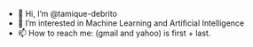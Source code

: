 - 👋 Hi, I’m @tamique-debrito
- 👀 I’m interested in Machine Learning and Artificial Intelligence
- 📫 How to reach me: (gmail and yahoo) is first + last.

<!---
tamique-debrito/tamique-debrito is a ✨ special ✨ repository because its `README.md` (this file) appears on your GitHub profile.
You can click the Preview link to take a look at your changes.
--->
